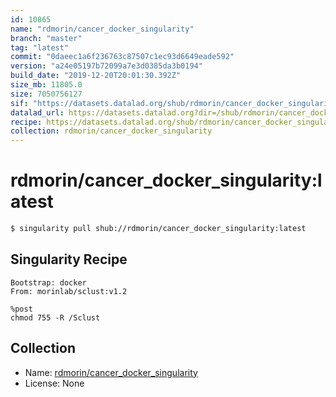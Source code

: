 ```yaml
---
id: 10865
name: "rdmorin/cancer_docker_singularity"
branch: "master"
tag: "latest"
commit: "0daeec1a6f236763c87507c1ec93d6649eade592"
version: "a24e05197b72099a7e3d0385da3b0194"
build_date: "2019-12-20T20:01:30.392Z"
size_mb: 11805.0
size: 7050756127
sif: "https://datasets.datalad.org/shub/rdmorin/cancer_docker_singularity/latest/2019-12-20-0daeec1a-a24e0519/a24e05197b72099a7e3d0385da3b0194.sif"
datalad_url: https://datasets.datalad.org?dir=/shub/rdmorin/cancer_docker_singularity/latest/2019-12-20-0daeec1a-a24e0519/
recipe: https://datasets.datalad.org/shub/rdmorin/cancer_docker_singularity/latest/2019-12-20-0daeec1a-a24e0519/Singularity
collection: rdmorin/cancer_docker_singularity
---
```


# rdmorin/cancer_docker_singularity:latest

```bash
$ singularity pull shub://rdmorin/cancer_docker_singularity:latest
```

## Singularity Recipe

```singularity
Bootstrap: docker
From: morinlab/sclust:v1.2

%post
chmod 755 -R /Sclust
```

## Collection

 - Name: [rdmorin/cancer_docker_singularity](https://github.com/rdmorin/cancer_docker_singularity)
 - License: None

